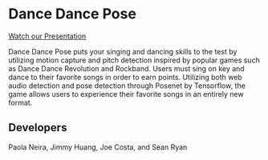 # Dance Dance Pose

[Watch our Presentation](https://youtu.be/PJRBaXsnw8Y)

Dance Dance Pose puts your singing and dancing skills to the test by utilizing motion capture and pitch detection inspired by popular games such as Dance Dance Revolution and Rockband. Users must sing on key and dance to their favorite songs in order to earn points. Utilizing both web audio detection and pose detection through Posenet by Tensorflow, the game allows users to experience their favorite songs in an entirely new format.

## Developers

Paola Neira, Jimmy Huang, Joe Costa, and Sean Ryan

